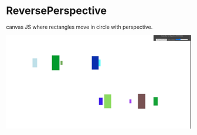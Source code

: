 # ReversePerspective
canvas JS where rectangles move in circle with perspective. 

![screenshot](RPcc.JPG)
